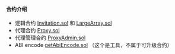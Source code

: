 #### 合约介绍

- 逻辑合约 [Invitation.sol](Invitation.sol) 和 [LargeArray.sol](LargeArray.sol)
- 代理合约 [Proxy.sol](Proxy.sol)
- 代理管理合约 [ProxyAdmin.sol](ProxyAdmin.sol)
- ABI encode [getAbiEncode.sol](getAbiEncode.sol) （这个是工具，不属于可升级合约）
